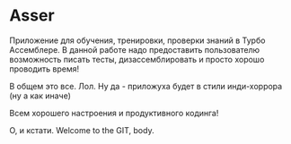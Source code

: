 # Asser
Приложение для обучения, тренировки, проверки знаний в Турбо Ассемблере.
В данной работе надо предоставить пользователю возможность писать тесты, дизассемблировать и
просто хорошо проводить время!

В общем это все. Лол. Ну да - приложуха будет в стили инди-хоррора (ну а как иначе)

Всем хорошего настроения и продуктивного кодинга!

О, и кстати.
Welcome to the GIT, body.
